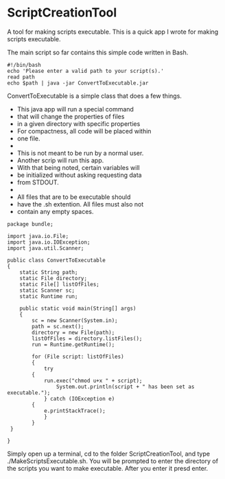 # ScriptCreationTool
A tool for making scripts executable.
This is a quick app I wrote for making scripts executable. 

The main script so far contains this simple code written in Bash.
```
#!/bin/bash
echo 'Please enter a valid path to your script(s).'
read path 
echo $path | java -jar ConvertToExecutable.jar
```
ConvertToExecutable is a simple class that does a few things.

 * This java app will run a special command
 * that will change the properties of files
 * in a given directory with specific properties
 * For compactness, all code will be placed within
 * one file.
 * 
 * This is not meant to be run by a normal user.
 * Another scrip will run this app.
 * With that being noted, certain variables will
 * be initialized without asking requesting data
 * from STDOUT.
 * 
 * All files that are to be executable should
 * have the .sh extention. All files must also not
 * contain any empty spaces.

``` 
package bundle;

import java.io.File;
import java.io.IOException;
import java.util.Scanner;

public class ConvertToExecutable
{
    static String path;
    static File directory;
    static File[] listOfFiles;
    static Scanner sc;
    static Runtime run;
    
	public static void main(String[] args)
	{
        sc = new Scanner(System.in);
        path = sc.next();       
        directory = new File(path);
        listOfFiles = directory.listFiles();
        run = Runtime.getRuntime();
        
        for (File script: listOfFiles)
        {
            try
	    {
	        run.exec("chmod u+x " + script);
                System.out.println(script + " has been set as executable.");
            } catch (IOException e)
	    {
	        e.printStackTrace();
            }
        }
 }

}

```
Simply open up a terminal, cd to the folder ScriptCreationTool, and type ./MakeScriptsExecutable.sh.
You will be prompted to enter the directory of the scripts you want to make executable. After you enter it presd enter.
